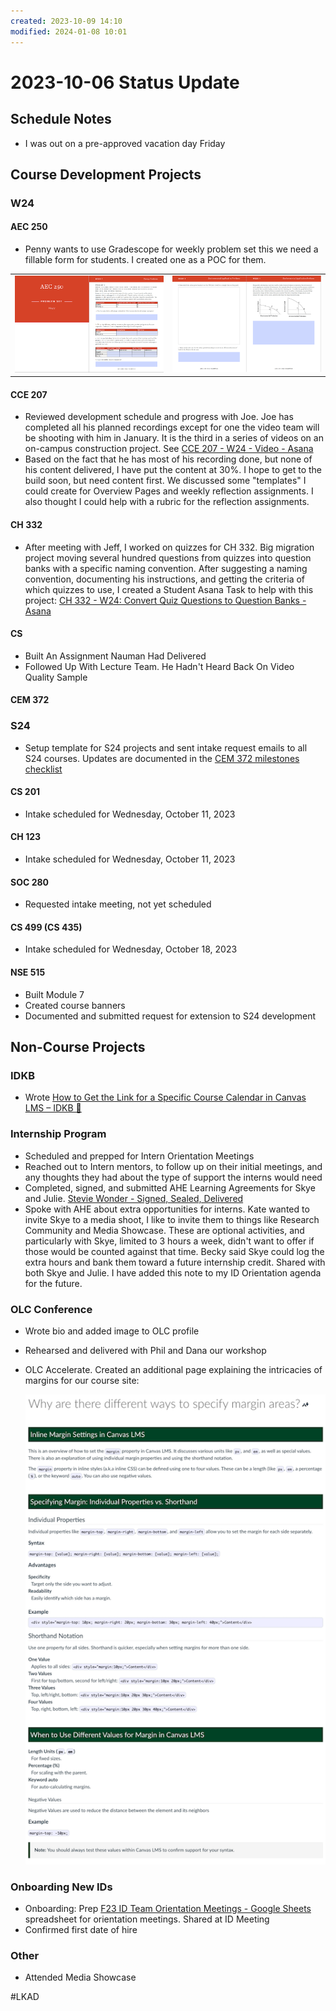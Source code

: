 ```yaml
---
created: 2023-10-09 14:10
modified: 2024-01-08 10:01
---
```


# 2023-10-06 Status Update

## Schedule Notes

* I was out on a pre-approved vacation day Friday

## Course Development Projects

### W24

#### AEC 250

* Penny wants to use Gradescope for weekly problem set this we need a fillable form for students. I created one as a POC for them.

|                    |                    |
|--------------------|--------------------|
|![](./images/AEC-250-1.png)|![](./images/AEC-250-2.png)|

#### CCE 207

* Reviewed development schedule and progress with Joe. Joe has completed all his planned recordings except for one the video team will be shooting with him in January. It is the third in a series of videos on an on-campus construction project. See [CCE 207 - W24 - Video - Asana](https://app.asana.com/0/1204760092812445/1204760172868576)
* Based on the fact that he has most of his recording done, but none of his content delivered, I have put the content at 30%. I hope to get to the build soon, but need content first. We discussed some "templates" I could create for Overview Pages and weekly reflection assignments. I also thought I could help with a rubric for the reflection assignments.

#### CH 332

* After meeting with Jeff, I worked on quizzes for CH 332. Big migration project moving several hundred questions from quizzes into question banks with a specific naming convention. After suggesting a naming convention, documenting his instructions, and getting the criteria of which quizzes to use, I created a Student Asana Task to help with this project: [CH 332 - W24: Convert Quiz Questions to Question Banks - Asana](https://app.asana.com/0/1204909280946840/1205683250189952)

#### CS

* Built An Assignment Nauman Had Delivered
* Followed Up With Lecture Team. He Hadn't Heard Back On Video Quality Sample

#### CEM 372

### S24

* Setup template for S24 projects and sent intake request emails to all S24 courses. Updates are documented in the [CEM 372 milestones checklist](https://oregonstate.box.com/s/pj8osq51gil24s1obnr1k9v2fp3mqkrc)

#### CS 201

* Intake scheduled for Wednesday, October 11, 2023

#### CH 123

* Intake scheduled for Wednesday, October 11, 2023

#### SOC 280

* Requested intake meeting, not yet scheduled

#### CS 499 (CS 435)

* Intake scheduled for Wednesday, October 18, 2023

#### NSE 515

* Built Module 7
* Created course banners
* Documented and submitted request for extension to S24 development

## Non-Course Projects

### IDKB

* Wrote [How to Get the Link for a Specific Course Calendar in Canvas LMS – IDKB 🦫](https://idkb.oregonstate.education/knowledge-base/specific-course-calendar-link/)

### Internship Program

* Scheduled and prepped for Intern Orientation Meetings
* Reached out to Intern mentors, to follow up on their initial meetings, and any thoughts they had about the type of support the interns would need
* Completed, signed, and submitted AHE Learning Agreements for Skye and Julie. [Stevie Wonder - Signed, Sealed, Delivered](https://youtu.be/WvRwR-hZDVY?si=2sCXc61ouPQkUoZ9)
* Spoke with AHE about extra opportunities for interns. Kate wanted to invite Skye to a media shoot, I like to invite them to things like Research Community and Media Showcase. These are optional activities, and particularly with Skye, limited to 3 hours a week, didn't want to offer if those would be counted against that time. Becky said Skye could log the extra hours and bank them toward a future internship credit. Shared with both Skye and Julie. I have added this note to my ID Orientation agenda for the future.

### OLC Conference

* Wrote bio and added image to OLC profile
* Rehearsed and delivered with Phil and Dana our workshop
* OLC Accelerate. Created an additional page explaining the intricacies of margins for our course site:

	![](images/margins-page.png)

### Onboarding New IDs

* Onboarding: Prep [F23 ID Team Orientation Meetings - Google Sheets](https://docs.google.com/spreadsheets/d/1dvfB6SL6810lc7gO-ft8gAULGBqcbpYgCRAexyBTYZ4/edit#gid=0) spreadsheet for orientation meetings. Shared at ID Meeting
* Confirmed first date of hire

### Other

* Attended Media Showcase

#LKAD
